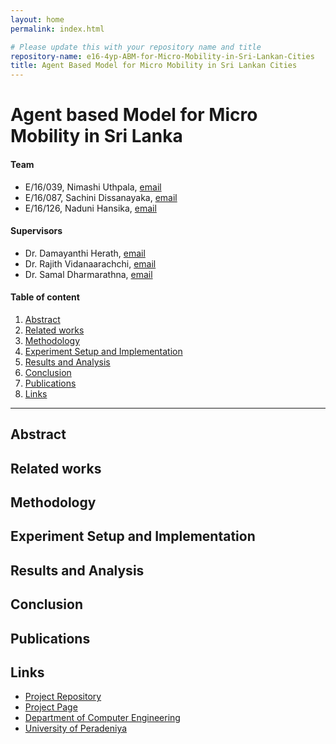 ```yaml
---
layout: home
permalink: index.html

# Please update this with your repository name and title
repository-name: e16-4yp-ABM-for-Micro-Mobility-in-Sri-Lankan-Cities
title: Agent Based Model for Micro Mobility in Sri Lankan Cities
---
```


[comment]: # "This is the standard layout for the project, but you can clean this and use your own template"

# Agent based Model for Micro Mobility in Sri Lanka

#### Team

- E/16/039, Nimashi Uthpala, [email](mailto:e16039@eng.pdn.ac.lk)
- E/16/087, Sachini Dissanayaka, [email](mailto:e16087@eng.pdn.ac.lk)
- E/16/126, Naduni Hansika, [email](mailto:e16126@eng.pdn.ac.lk)

#### Supervisors

- Dr. Damayanthi Herath, [email](mailto:damayanthiherath@eng.pdn.ac.lk)
- Dr. Rajith Vidanaarachchi, [email](mailto:rajith.vidanaarachchi@unimelb.edu.au)
-	Dr. Samal Dharmarathna, [email](mailto:samal@eng.pdn.ac.lk)

#### Table of content

1. [Abstract](#abstract)
2. [Related works](#related-works)
3. [Methodology](#methodology)
4. [Experiment Setup and Implementation](#experiment-setup-and-implementation)
5. [Results and Analysis](#results-and-analysis)
6. [Conclusion](#conclusion)
7. [Publications](#publications)
8. [Links](#links)

---

## Abstract

## Related works

## Methodology

## Experiment Setup and Implementation

## Results and Analysis

## Conclusion

## Publications
[//]: # "Note: Uncomment each once you uploaded the files to the repository"

<!-- 1. [Semester 7 report](./) -->
<!-- 2. [Semester 7 slides](./) -->
<!-- 3. [Semester 8 report](./) -->
<!-- 4. [Semester 8 slides](./) -->
<!-- 5. Author 1, Author 2 and Author 3 "Research paper title" (2021). [PDF](./). -->


## Links

[//]: # ( NOTE: EDIT THIS LINKS WITH YOUR REPO DETAILS )

- [Project Repository](https://github.com/cepdnaclk/e16-4yp-ABM-for-Micro-Mobility-in-Sri-Lankan-Cities)
- [Project Page](https://cepdnaclk.github.io/e16-4yp-ABM-for-Micro-Mobility-in-Sri-Lankan-Cities)
- [Department of Computer Engineering](http://www.ce.pdn.ac.lk/)
- [University of Peradeniya](https://eng.pdn.ac.lk/)

[//]: # "Please refer this to learn more about Markdown syntax"
[//]: # "https://github.com/adam-p/markdown-here/wiki/Markdown-Cheatsheet"
